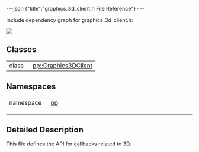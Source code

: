 ---json {"title":"graphics\_3d\_client.h File Reference"} ---

Include dependency graph for graphics\_3d\_client.h:

![](/docs/native-client/pepper_beta/cpp/graphics__3d__client_8h__incl.png)

Classes
-------

<table><tbody><tr class="odd"><td style="text-align: right;">class  </td><td><a href="/docs/native-client/pepper_beta/cpp/classpp_1_1_graphics3_d_client/" class="el">pp::Graphics3DClient</a></td></tr></tbody></table>

Namespaces
----------

<table><tbody><tr class="odd"><td style="text-align: right;">namespace  </td><td><a href="/docs/native-client/pepper_beta/cpp/namespacepp/" class="el">pp</a></td></tr></tbody></table>

------------------------------------------------------------------------

<span id="details" class="anchor" style="margin: 0;"></span>

Detailed Description
--------------------

This file defines the API for callbacks related to 3D.
